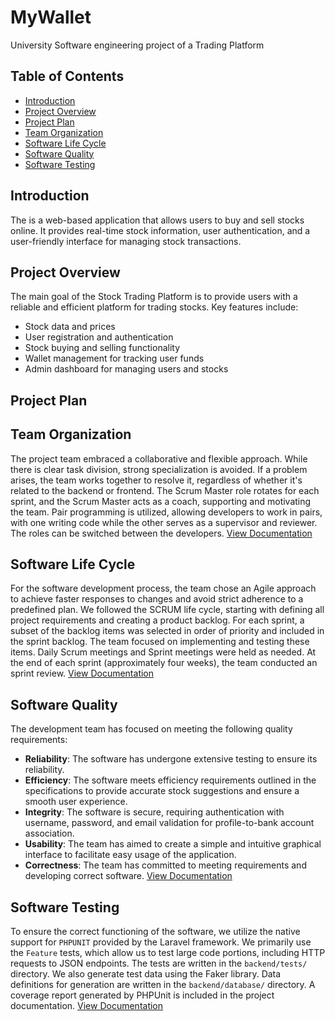 # MyWallet

University Software engineering project of a Trading Platform

## Table of Contents
- [Introduction](#introduction)
- [Project Overview](#project-overview)
- [Project Plan](#project-plan)
- [Team Organization](#team-organization)
- [Software Life Cycle](#software-life-cycle)
- [Software Quality](#software-quality)
- [Software Testing](#software-testing)


## Introduction
The is a web-based application that allows users to buy and sell stocks online. It provides real-time stock information, user authentication, and a user-friendly interface for managing stock transactions.


## Project Overview
The main goal of the Stock Trading Platform is to provide users with a reliable and efficient platform for trading stocks. Key features include:
- Stock data and prices
- User registration and authentication
- Stock buying and selling functionality
- Wallet management for tracking user funds
- Admin dashboard for managing users and stocks

## Project Plan

## Team Organization
The project team embraced a collaborative and flexible approach. While there is clear task division, strong specialization is avoided. If a problem arises, the team works together to resolve it, regardless of whether it's related to the backend or frontend. The Scrum Master role rotates for each sprint, and the Scrum Master acts as a coach, supporting and motivating the team. Pair programming is utilized, allowing developers to work in pairs, with one writing code while the other serves as a supervisor and reviewer. The roles can be switched between the developers. [View Documentation](documentation/Software%20life%20cycle/readme.md)

## Software Life Cycle
For the software development process, the team chose an Agile approach to achieve faster responses to changes and avoid strict adherence to a predefined plan. We followed the SCRUM life cycle, starting with defining all project requirements and creating a product backlog. For each sprint, a subset of the backlog items was selected in order of priority and included in the sprint backlog. The team focused on implementing and testing these items. Daily Scrum meetings and Sprint meetings were held as needed. At the end of each sprint (approximately four weeks), the team conducted an sprint review. [View Documentation](documentation/Software%20life%20cycle/readme.md)

## Software Quality
The development team has focused on meeting the following quality requirements:
- **Reliability**: The software has undergone extensive testing to ensure its reliability.
- **Efficiency**: The software meets efficiency requirements outlined in the specifications to provide accurate stock suggestions and ensure a smooth user experience.
- **Integrity**: The software is secure, requiring authentication with username, password, and email validation for profile-to-bank account association.
- **Usability**: The team has aimed to create a simple and intuitive graphical interface to facilitate easy usage of the application.
- **Correctness**: The team has committed to meeting requirements and developing correct software.  [View Documentation](documentation/Software%20Quality/readme.md)

## Software Testing
To ensure the correct functioning of the software, we utilize the native support for `PHPUNIT` provided by the Laravel framework. We primarily use the `Feature` tests, which allow us to test large code portions, including HTTP requests to JSON endpoints. The tests are written in the `backend/tests/` directory. We also generate test data using the Faker library. Data definitions for generation are written in the `backend/database/` directory. A coverage report generated by PHPUnit is included in the project documentation. [View Documentation](documentation/Software%20Testing/readme.md)



